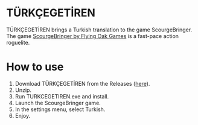 # TÜRKÇEGETİREN 
TÜRKÇEGETİREN brings a Turkish translation to the game ScourgeBringer.
The game [ScourgeBringer by Flying Oak Games](https://store.steampowered.com/app/1037020/ScourgeBringer/) is a fast-pace action roguelite.

# How to use
1. Download TÜRKÇEGETİREN from the Releases ([here](https://github.com/Squiblydoo/TURKCEGETIREN/releases/download/1.0/TURKCEGETIREN.zip)).
2. Unzip.
3. Run TURKCEGETIREN.exe and install.
4. Launch the ScourgeBringer game.
5. In the settings menu, select Turkish.
6. Enjoy.
